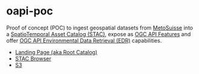 # oapi-poc

Proof of concept (POC) to ingest geospatial datasets from [MetoSuisse](https://www.meteoswiss.admin.ch/home.html) into a [SpatioTemporal Asset Catalog (STAC)](https://stacspec.org/), expose as [OGC API Features](https://ogcapi.ogc.org/features) and offer [OGC API Environmental Data Retrieval (EDR)](https://ogcapi.ogc.org/edr) capabilities.

* [Landing Page (aka Root Catalog)](https://poc.meteoschweiz-poc.swisstopo.cloud/)
* [STAC Browser](https://radiantearth.github.io/stac-browser/#/external/poc.meteoschweiz-poc.swisstopo.cloud/)
* [S3](http://met-oapi-poc.s3.amazonaws.com/)
